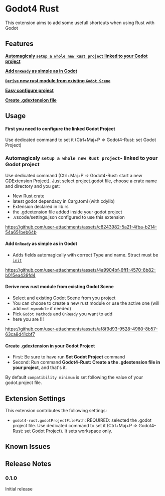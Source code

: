 # Godot4 Rust

This extension aims to add some usefull shortcuts when using Rust with Godot

## Features

[**Automagicaly `setup a whole new Rust project` linked to your Godot project**](#automagicaly-setup-a-whole-new-rust-project-linked-to-your-godot-project)

[**Add `OnReady` as simple as in Godot**](#add-onready-as-simple-as-in-godot)

[**`Derive` new rust module from existing `Godot Scene`**](#derive-new-rust-module-from-existing-godot-scene)

[**Easy configure project**](#first-you-need-to-configure-the-linked-godot-project)

[**Create .gdextension file**](#create-gdextension-in-your-godot-project)

## Usage

#### First you need to configure the linked Godot Project

Use dedicated command to set it (Ctrl+Maj+P => Godot4-Rust: set Godot Project)

### Automagicaly `setup a whole new Rust project`- linked to your Godot project

Use dedicated command (Ctrl+Maj+P => Godot4-Rust: start a new GDExtension Project). Just select project.godot file, choose a crate name and directory and you get:

- New Rust crate
- latest godot dependacy in Carg.toml (with cdylib)
- Extension declared in lib.rs
- the .gdextension file added inside your godot project
- .vscode/settings.json configured to use this extension



https://github.com/user-attachments/assets/c8243982-5a21-4fba-b214-54a651beb64b



#### Add `OnReady` as simple as in Godot

- Adds fields automagically with correct Type and name. Struct must be [`init`](https://godot-rust.github.io/docs/gdext/master/godot/register/derive.GodotClass.html#construction)

https://github.com/user-attachments/assets/4a9904bf-6ff1-4570-8b82-b015ea439fd4

#### Derive new rust module from existing Godot Scene

- Select and existing Godot Scene from you project
- You can choose to create a new rust module or use the active one (will add `mod mymodule` if needed)
- Pick `Godot Methods` and `OnReady` you want to add
- here you are !!!

https://github.com/user-attachments/assets/af8f9d93-9528-4980-8b57-63ca8d41cbf7

#### Create .gdextension in your Godot Project

- First: Be sure to have run **Set Godot Project** command
- Second: Run command **Godot4-Rust: Create a the .gdextension file in your project**, and that's it.

By default `compatibility minimum` is set following the value of your godot.project file.

## Extension Settings

This extension contributes the following settings:

- `godot4-rust.godotProjectFilePath`: REQUIRED: selected the .godot project file. Use dedicated command to set it (Ctrl+Maj+P => Godot4-Rust: set Godot Project). It sets workspace only.

## Known Issues

## Release Notes

### 0.1.0

Initial release
